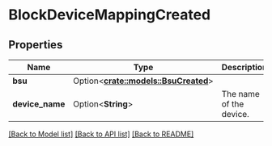 # BlockDeviceMappingCreated

## Properties

Name | Type | Description | Notes
------------ | ------------- | ------------- | -------------
**bsu** | Option<[**crate::models::BsuCreated**](BsuCreated.md)> |  | [optional]
**device_name** | Option<**String**> | The name of the device. | [optional]

[[Back to Model list]](../README.md#documentation-for-models) [[Back to API list]](../README.md#documentation-for-api-endpoints) [[Back to README]](../README.md)


